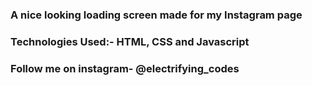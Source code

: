 ### A nice looking loading screen made for my Instagram page

### Technologies Used:- HTML, CSS and Javascript

### Follow me on instagram- @electrifying_codes